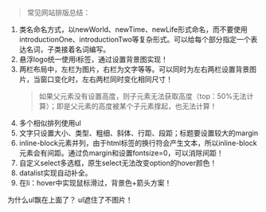 > 常见网站排版总结：

1. 类名命名方式，以newWorld、newTime、newLife形式命名，而不要使用introductionOne、introductionTwo等复杂形式。可以给每个部分指定一个表达名词，子类接着名词编写。
2. 悬浮logo统一使用i标签，通过设置背景图实现！
3. 两栏布局中，左栏为图片，右栏为文字等等。可以同时为左右两栏设置背景图片，当窗口变化时，左右两栏同时变化相同尺寸！
    > 如果父元素没有设置高度，则子元素无法获取高度（top：50%无法计算）；即是父元素的高度被某个子元素撑起，也无法计算！
4. 多个相似排列使用ul
5. 文字只设置大小、类型、粗细、斜体、行距、段距；标题要设置较大的margin
6. inline-block元素并列，由于html标签的换行符会产生文本，所以inline-block元素会有间距。通过负margin和设置fontsize=0，可以消除间距！
7. 自定义select多选框，原生select无法改变option的hover颜色！
8. datalist实现自动补全。
9. 在li：hover中实现鼠标滑过，背景色+箭头方案！

为什么ul飘在上面了？
ul遮住了不图片！
